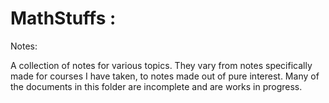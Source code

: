 # MathStuffs :

Notes:

A collection of notes for various topics. They vary from notes specifically made for courses I have taken, 
to notes made out of pure interest. Many of the documents in this folder are incomplete and are 
works in progress. 
